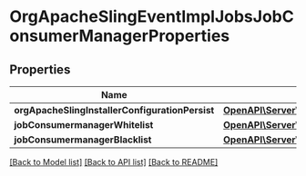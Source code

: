 # OrgApacheSlingEventImplJobsJobConsumerManagerProperties

## Properties
Name | Type | Description | Notes
------------ | ------------- | ------------- | -------------
**orgApacheSlingInstallerConfigurationPersist** | [**OpenAPI\Server\Model\ConfigNodePropertyBoolean**](ConfigNodePropertyBoolean.md) |  | [optional] 
**jobConsumermanagerWhitelist** | [**OpenAPI\Server\Model\ConfigNodePropertyArray**](ConfigNodePropertyArray.md) |  | [optional] 
**jobConsumermanagerBlacklist** | [**OpenAPI\Server\Model\ConfigNodePropertyArray**](ConfigNodePropertyArray.md) |  | [optional] 

[[Back to Model list]](../README.md#documentation-for-models) [[Back to API list]](../README.md#documentation-for-api-endpoints) [[Back to README]](../README.md)


